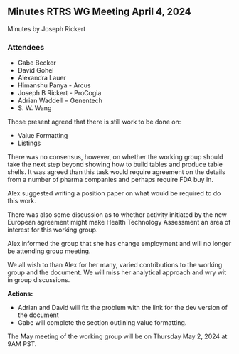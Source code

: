 ## Minutes RTRS WG Meeting April 4, 2024

Minutes by Joseph Rickert

### Attendees
* Gabe Becker
* David Gohel
* Alexandra Lauer
* Himanshu Panya - Arcus
* Joseph B Rickert - ProCogia
* Adrian Waddell = Genentech
* S. W. Wang

Those present agreed that there is still work to be done on: 

* Value Formatting
* Listings

There was no consensus, however, on whether the working group should take the next step beyond showing how to build tables and produce table shells. It was agreed than this task would require agreement on the details from a number of pharma companies and perhaps require FDA buy in.

Alex suggested writing a position paper on what would be required to do this work.

There was also some discussion as to whether activity initiated by the new European agreement might make Health Technology Assessment an area of interest for this working group.

Alex informed the group that she has change employment and will no longer be attending group meeting.

We all wish to than Alex for her many, varied contributions to the working group and the document. We will miss her analytical approach and wry wit in group discussions.

**Actions:**

* Adrian and David will fix the problem with the link for the dev version of the document
* Gabe will complete the section outlining value formatting.

The May meeting of the working group will be on Thursday May 2, 2024 at 9AM PST.

